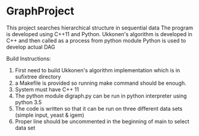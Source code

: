# GraphProject
This project searches hierarchical structure in sequential data
The program is developed using C++11 and Python.
Ukkonen's algorithm is developed in C++ and then called as a process from python module
Python is used to develop actual DAG 

Build Instructions:

1. First need to build Ukkonen's algorithm implementation which is in sufixtree directory
2. a Makefile is provided so running make command should be enough.
3. System must have C++ 11
4. The python module digraph.py can be run in python interpreter using python 3.5
5. The code is written so that it can be run on three different data sets (simple input, yeast & igem)
6. Proper line should be uncommented in the beginning of main to select data set
 